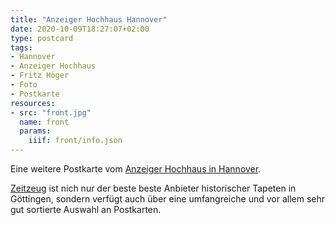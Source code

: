 ```yaml
---
title: "Anzeiger Hochhaus Hannover"
date: 2020-10-09T18:27:07+02:00
type: postcard
tags:
- Hannover
- Anzeiger Hochhaus
- Fritz Höger
- Foto
- Postkarte
resources:
- src: "front.jpg"
  name: front
  params:
    iiif: front/info.json
---
```


Eine weitere Postkarte vom [Anzeiger Hochhaus in Hannover](https://de.wikipedia.org/wiki/Anzeiger-Hochhaus).
<!--more-->
[Zeitzeug](http://zeitzeug.de/) ist nich nur der beste beste Anbieter historischer Tapeten in Göttingen, sondern verfügt auch über eine umfangreiche und vor allem sehr gut sortierte Auswahl an Postkarten.
